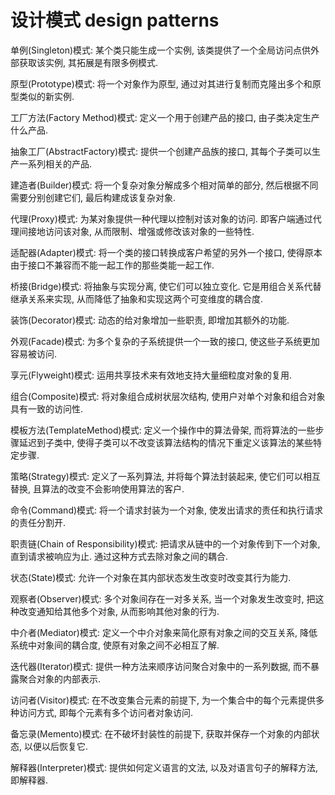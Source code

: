<!--
Created: Tue Apr 07 2020 10:14:32 GMT+0800 (China Standard Time)
Modified: Tue Apr 07 2020 10:15:37 GMT+0800 (China Standard Time)
-->

# 设计模式 design patterns

单例(Singleton)模式: 某个类只能生成一个实例, 该类提供了一个全局访问点供外部获取该实例, 其拓展是有限多例模式.

原型(Prototype)模式: 将一个对象作为原型, 通过对其进行复制而克隆出多个和原型类似的新实例.

工厂方法(Factory Method)模式: 定义一个用于创建产品的接口, 由子类决定生产什么产品.

抽象工厂(AbstractFactory)模式: 提供一个创建产品族的接口, 其每个子类可以生产一系列相关的产品.

建造者(Builder)模式: 将一个复杂对象分解成多个相对简单的部分, 然后根据不同需要分别创建它们, 最后构建成该复杂对象.

代理(Proxy)模式: 为某对象提供一种代理以控制对该对象的访问. 即客户端通过代理间接地访问该对象, 从而限制、增强或修改该对象的一些特性.

适配器(Adapter)模式: 将一个类的接口转换成客户希望的另外一个接口, 使得原本由于接口不兼容而不能一起工作的那些类能一起工作.

桥接(Bridge)模式: 将抽象与实现分离, 使它们可以独立变化. 它是用组合关系代替继承关系来实现, 从而降低了抽象和实现这两个可变维度的耦合度.

装饰(Decorator)模式: 动态的给对象增加一些职责, 即增加其额外的功能.

外观(Facade)模式: 为多个复杂的子系统提供一个一致的接口, 使这些子系统更加容易被访问.

享元(Flyweight)模式: 运用共享技术来有效地支持大量细粒度对象的复用.

组合(Composite)模式: 将对象组合成树状层次结构, 使用户对单个对象和组合对象具有一致的访问性.

模板方法(TemplateMethod)模式: 定义一个操作中的算法骨架, 而将算法的一些步骤延迟到子类中, 使得子类可以不改变该算法结构的情况下重定义该算法的某些特定步骤.

策略(Strategy)模式: 定义了一系列算法, 并将每个算法封装起来, 使它们可以相互替换, 且算法的改变不会影响使用算法的客户.

命令(Command)模式: 将一个请求封装为一个对象, 使发出请求的责任和执行请求的责任分割开.

职责链(Chain of Responsibility)模式: 把请求从链中的一个对象传到下一个对象, 直到请求被响应为止. 通过这种方式去除对象之间的耦合.

状态(State)模式: 允许一个对象在其内部状态发生改变时改变其行为能力.

观察者(Observer)模式: 多个对象间存在一对多关系, 当一个对象发生改变时, 把这种改变通知给其他多个对象, 从而影响其他对象的行为.

中介者(Mediator)模式: 定义一个中介对象来简化原有对象之间的交互关系, 降低系统中对象间的耦合度, 使原有对象之间不必相互了解.

迭代器(Iterator)模式: 提供一种方法来顺序访问聚合对象中的一系列数据, 而不暴露聚合对象的内部表示.

访问者(Visitor)模式: 在不改变集合元素的前提下, 为一个集合中的每个元素提供多种访问方式, 即每个元素有多个访问者对象访问.

备忘录(Memento)模式: 在不破坏封装性的前提下, 获取并保存一个对象的内部状态, 以便以后恢复它.

解释器(Interpreter)模式: 提供如何定义语言的文法, 以及对语言句子的解释方法, 即解释器.

